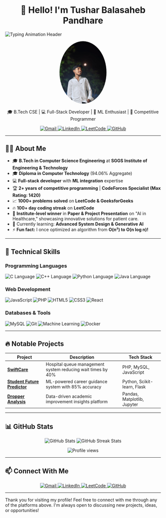 <p align="center">
  <h1 align="center">
  👋 Hello! I'm Tushar Balasaheb Pandhare
  </h1>
</p>

![Typing Animation Header](https://readme-typing-svg.herokuapp.com?font=Poppins&size=35&duration=3000&pause=1000&color=4A90E2&center=true&vCenter=true&width=950&lines=🚀+Full-Stack+Developer+%7C+ML+Enthusiast;🏆+Competitive+Programmer+%7C+CF+Specialist;🔥+MERN+Stack+%7C+Next.js+%7C+Vite;💻+C+%7C+C++%7C+Python+%7C+JavaScript+%7C+PHP;📊+MySQL+%7C+MongoDB+%7C+PostgreSQL;🛠️+Git+%7C+Docker+%7C+Firebase+%7C+Linux;🌱+AI+%7C+Cloud+%7C+System+Design;⚡+1000%2B+DSA+Problems+Solved;🎓+Completed+Diploma+Aggregate:+94.71%+%7C+pursuing+B.Tech+CSE+@+SGGS;💡+Always+Exploring+New+Tech!)

<p align="center">
  <img src="1723699140003.jpg" alt="Profile Picture" width="30%" height="30%" style="border-radius: 50%;"> 
</p>

<p align="center">
  🎓 B.Tech CSE | 💻 Full-Stack Developer | 🤖 ML Enthusiast | 🚀 Competitive Programmer
</p>

<p align="center">
  <a href="mailto:tusharpandharetp@gmail.com">
    <img src="https://img.shields.io/badge/Gmail-D14836?style=for-the-badge&logo=gmail&logoColor=white" alt="Gmail"/>
  </a>
  <a href="https://www.linkedin.com/in/tushar-pandhare/">
    <img src="https://img.shields.io/badge/LinkedIn-0077B5?style=for-the-badge&logo=linkedin&logoColor=white" alt="LinkedIn"/>
  </a>
  <a href="https://leetcode.com/tushar-pandhare/">
    <img src="https://img.shields.io/badge/-LeetCode-FFA116?style=for-the-badge&logo=LeetCode&logoColor=black" alt="LeetCode"/>
  </a>
  <a href="https://github.com/tushar-pandhare">
    <img src="https://img.shields.io/badge/GitHub-100000?style=for-the-badge&logo=github&logoColor=white" alt="GitHub"/>
  </a>
</p>

---

## 🧑‍💻 About Me

- 🎓 **B.Tech in Computer Science Engineering** at **SGGS Institute of Engineering & Technology** 
- 🎓 **Diploma in Computer Technology** (94.06% Aggregate) 
- 💻 **Full-stack developer** with **ML integration** expertise 
- 🏆 **2+ years of competitive programming** | **CodeForces Specialist (Max Rating: 1420)** 
- 📈 **1000+ problems solved** on **LeetCode & GeeksforGeeks** 
- 🔥 **100+ day coding streak** on **LeetCode** 
- 🏅 **Institute-level winner** in **Paper & Project Presentation** on "AI in Healthcare," showcasing innovative solutions for patient care.
- 🌱 Currently learning: **Advanced System Design & Generative AI** 
- ⚡ **Fun fact:** I once optimized an algorithm from **O(n²) to O(n log n)!** 

---

## 🚀 Technical Skills

### Programming Languages
<p>
  <img src="https://img.shields.io/badge/C-00599C?style=flat&logo=c&logoColor=white" alt="C Language"/>
  <img src="https://img.shields.io/badge/C++-00599C?style=flat&logo=c%2B%2B&logoColor=white" alt="C++ Language"/>
  <img src="https://img.shields.io/badge/Python-3776AB?style=flat&logo=python&logoColor=white" alt="Python Language"/>
  <img src="https://img.shields.io/badge/Java-007396?style=flat&logo=java&logoColor=white" alt="Java Language"/>
</p>

### Web Development
<p>
  <img src="https://img.shields.io/badge/JavaScript-F7DF1E?style=flat&logo=javascript&logoColor=black" alt="JavaScript"/>
  <img src="https://img.shields.io/badge/PHP-777BB4?style=flat&logo=php&logoColor=white" alt="PHP"/>
  <img src="https://img.shields.io/badge/HTML5-E34F26?style=flat&logo=html5&logoColor=white" alt="HTML5"/>
  <img src="https://img.shields.io/badge/CSS3-1572B6?style=flat&logo=css3&logoColor=white" alt="CSS3"/>
  <img src="https://img.shields.io/badge/React-20232A?style=flat&logo=react&logoColor=61DAFB" alt="React"/> 
</p>

### Databases & Tools
<p>
  <img src="https://img.shields.io/badge/MySQL-4479A1?style=flat&logo=mysql&logoColor=white" alt="MySQL"/>
  <img src="https://img.shields.io/badge/Git-F05032?style=flat&logo=git&logoColor=white" alt="Git"/>
  <img src="https://img.shields.io/badge/Machine%20Learning-FF6F00?style=flat&logo=scikit-learn&logoColor=white" alt="Machine Learning"/>
  <img src="https://img.shields.io/badge/Docker-2CA5E0?style=flat&logo=docker&logoColor=white" alt="Docker"/>
</p>

---

## 🔥 Notable Projects

| Project | Description | Tech Stack |
|---|---|---|
| **[SwiftCare](https://github.com/tushar-pandhare/SwiftCare)** | Hospital queue management system reducing wait times by 40% | PHP, MySQL, JavaScript |
| **[Student Future Predictor](https://github.com/tushar-pandhare/Student-Future-Predictor)** | ML-powered career guidance system with 85% accuracy | Python, Scikit-learn, Flask |
| **[Dropper Analysis](https://github.com/tushar-pandhare/Analysis-for-Dropper-Students)** | Data-driven academic improvement insights platform | Pandas, Matplotlib, Jupyter |

---

## 📊 GitHub Stats 
<p align="center">
  <img src="https://github-readme-stats.vercel.app/api?username=tushar-pandhare&show_icons=true&theme=radical" width="49%" alt="GitHub Stats"/>
  <img src="https://github-readme-streak-stats.herokuapp.com/?user=tushar-pandhare&theme=radical" width="49%" alt="GitHub Streak Stats"/>
</p>

<p align="center">
  <img src="https://komarev.com/ghpvc/?username=tushar-pandhare&color=blueviolet" alt="Profile views" />
</p>

---

## 📫 Connect With Me 
<p align="center">
  <a href="mailto:tusharpandharetp@gmail.com">
    <img src="https://img.shields.io/badge/Gmail-D14836?style=for-the-badge&logo=gmail&logoColor=white" alt="Gmail"/>
  </a>
  <a href="https://www.linkedin.com/in/tushar-pandhare/">
    <img src="https://img.shields.io/badge/LinkedIn-0077B5?style=for-the-badge&logo=linkedin&logoColor=white" alt="LinkedIn"/>
  </a>
  <a href="https://leetcode.com/tushar-pandhare/">
    <img src="https://img.shields.io/badge/-LeetCode-FFA116?style=for-the-badge&logo=LeetCode&logoColor=black" alt="LeetCode"/>
  </a>
  <a href="https://github.com/tushar-pandhare">
        <img src="https://img.shields.io/badge/GitHub-100000?style=for-the-badge&logo=github&logoColor=white" alt="GitHub"/>
  </a>
</p>

---

Thank you for visiting my profile! Feel free to connect with me through any of the platforms above. I'm always open to discussing new projects, ideas, or opportunities!
